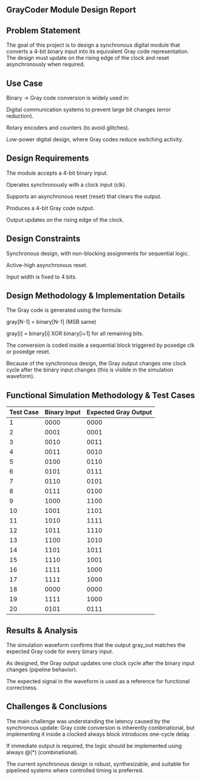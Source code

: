 ## GrayCoder Module Design Report

## Problem Statement

The goal of this project is to design a synchronous digital module that converts a 4-bit binary input into its equivalent Gray code representation. The design must update on the rising edge of the clock and reset asynchronously when required.

## Use Case

Binary → Gray code conversion is widely used in:

Digital communication systems to prevent large bit changes (error reduction).

Rotary encoders and counters (to avoid glitches).

Low-power digital design, where Gray codes reduce switching activity.

## Design Requirements

The module accepts a 4-bit binary input.

Operates synchronously with a clock input (clk).

Supports an asynchronous reset (reset) that clears the output.

Produces a 4-bit Gray code output.

Output updates on the rising edge of the clock.

## Design Constraints

Synchronous design, with non-blocking assignments for sequential logic.

Active-high asynchronous reset.

Input width is fixed to 4 bits.

## Design Methodology & Implementation Details

The Gray code is generated using the formula:

gray[N-1] = binary[N-1] (MSB same)

gray[i] = binary[i] XOR binary[i+1] for all remaining bits.

The conversion is coded inside a sequential block triggered by posedge clk or posedge reset.

Because of the synchronous design, the Gray output changes one clock cycle after the binary input changes (this is visible in the simulation waveform).

## Functional Simulation Methodology & Test Cases

| Test Case | Binary Input | Expected Gray Output |
| --------- | ------------ | -------------------- |
| 1         | 0000         | 0000                 |
| 2         | 0001         | 0001                 |
| 3         | 0010         | 0011                 |
| 4         | 0011         | 0010                 |
| 5         | 0100         | 0110                 |
| 6         | 0101         | 0111                 |
| 7         | 0110         | 0101                 |
| 8         | 0111         | 0100                 |
| 9         | 1000         | 1100                 |
| 10        | 1001         | 1101                 |
| 11        | 1010         | 1111                 |
| 12        | 1011         | 1110                 |
| 13        | 1100         | 1010                 |
| 14        | 1101         | 1011                 |
| 15        | 1110         | 1001                 |
| 16        | 1111         | 1000                 |
| 17        | 1111         | 1000                 |
| 18        | 0000         | 0000                 |
| 19        | 1111         | 1000                 |
| 20        | 0101         | 0111                 |


## Results & Analysis

The simulation waveform confirms that the output gray_out matches the expected Gray code for every binary input.

As designed, the Gray output updates one clock cycle after the binary input changes (pipeline behavior).

The expected signal in the waveform is used as a reference for functional correctness.



## Challenges & Conclusions

The main challenge was understanding the latency caused by the synchronous update: Gray code conversion is inherently combinational, but implementing it inside a clocked always block introduces one-cycle delay.

If immediate output is required, the logic should be implemented using always @(*) (combinational).

The current synchronous design is robust, synthesizable, and suitable for pipelined systems where controlled timing is preferred.